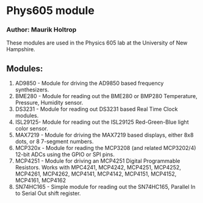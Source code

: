 # Phys605 module
### Author: Maurik Holtrop

These modules are used in the Physics 605 lab at the University of New Hampshire.

## Modules:

1. AD9850  - Module for driving the AD9850 based frequency synthesizers.
1. BME280  - Module for reading out the BME280 or BMP280 Temperature, Pressure, Humidity sensor.
1. DS3231  - Module for reading out DS3231 based Real Time Clock modules.
1. ISL29125- Module for reading out the ISL29125 Red-Green-Blue light color sensor.
1. MAX7219 - Module for driving the MAX7219 based displays, either 8x8 dots, or 8 7-segment numbers.
1. MCP320x - Module for reading the MCP3208 (and related MCP3202/4) 12-bit ADCs using the GPIO or SPI pins.
1. MCP4251 - Module for driving an MCP4251 Digital Programmable Resistors. Works with MPC4241, MCP4242, MCP4251, MCP4252, MCP4261, MCP4262, MCP4141, MCP4142, MCP4151, MCP4152, MCP4161, MCP4162
1. SN74HC165 - Simple module for reading out the SN74HC165, Parallel In to Serial Out shift register.
 
